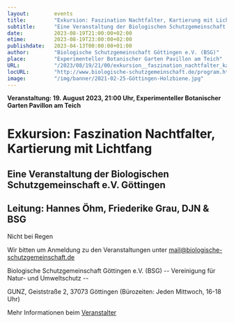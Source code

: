 ```yaml
---
layout:        events
title:         "Exkursion: Faszination Nachtfalter, Kartierung mit Lichtfang"
subtitle:      "Eine Veranstaltung der Biologischen Schutzgemeinschaft e.V. Göttingen"
date:          2023-08-19T21:00:00+02:00
etime:         2023-08-19T23:00:00+02:00
publishdate:   2023-04-13T00:00:00+01:00
author:        "Biologische Schutzgemeinschaft Göttingen e.V. (BSG)"
place:         "Experimenteller Botanischer Garten Pavillon am Teich"
URL:           "/2023/08/19/21/00/exkursion__faszination_nachtfalter_kartierung_mit_lichtfang"
locURL:        "http://www.biologische-schutzgemeinschaft.de/program.html"
image:         "/img/banner/2021-02-25-Göttingen-Holzbiene.jpg"
---
```


**Veranstaltung: 19. August 2023, 21:00 Uhr, Experimenteller Botanischer Garten Pavillon am Teich**

Exkursion: Faszination Nachtfalter, Kartierung mit Lichtfang
===========

Eine Veranstaltung der Biologischen Schutzgemeinschaft e.V. Göttingen
-----------
Leitung: Hannes Öhm, Friederike Grau, DJN & BSG
-------------

Nicht bei Regen


Wir bitten um Anmeldung zu den Veranstaltungen unter mail@biologische-schutzgemeinschaft.de

Biologische Schutzgemeinschaft Göttingen e.V. (BSG)
-- Vereinigung für Natur- und Umweltschutz --

GUNZ, Geiststraße 2, 37073 Göttingen (Bürozeiten: Jeden Mittwoch, 16-18 Uhr)

Mehr Informationen beim [Veranstalter](http://www.biologische-schutzgemeinschaft.de/program.html)
